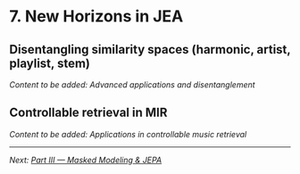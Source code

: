 # 7. New Horizons in JEA

## Disentangling similarity spaces (harmonic, artist, playlist, stem)

*Content to be added: Advanced applications and disentanglement*

## Controllable retrieval in MIR

*Content to be added: Applications in controllable music retrieval*

---

*Next: [Part III — Masked Modeling & JEPA](../part3_masked_modeling/masked_autoencoders.md)*
